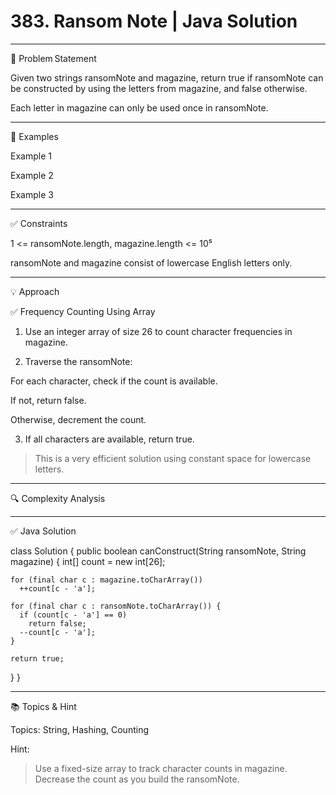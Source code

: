 # 383. Ransom Note | Java Solution

  


---

🧩 Problem Statement

Given two strings ransomNote and magazine, return true if ransomNote can be constructed by using the letters from magazine, and false otherwise.

Each letter in magazine can only be used once in ransomNote.


---

🧠 Examples

Example 1

Example 2

Example 3


---

✅ Constraints

1 <= ransomNote.length, magazine.length <= 10⁵

ransomNote and magazine consist of lowercase English letters only.



---

💡 Approach

✅ Frequency Counting Using Array

1. Use an integer array of size 26 to count character frequencies in magazine.


2. Traverse the ransomNote:

For each character, check if the count is available.

If not, return false.

Otherwise, decrement the count.



3. If all characters are available, return true.



> This is a very efficient solution using constant space for lowercase letters.




---

🔍 Complexity Analysis


---

✅ Java Solution

class Solution {
  public boolean canConstruct(String ransomNote, String magazine) {
    int[] count = new int[26];

    for (final char c : magazine.toCharArray())
      ++count[c - 'a'];

    for (final char c : ransomNote.toCharArray()) {
      if (count[c - 'a'] == 0)
        return false;
      --count[c - 'a'];
    }

    return true;
  }
}


---

📚 Topics & Hint

Topics: String, Hashing, Counting

Hint:

> Use a fixed-size array to track character counts in magazine. Decrease the count as you build the ransomNote.



